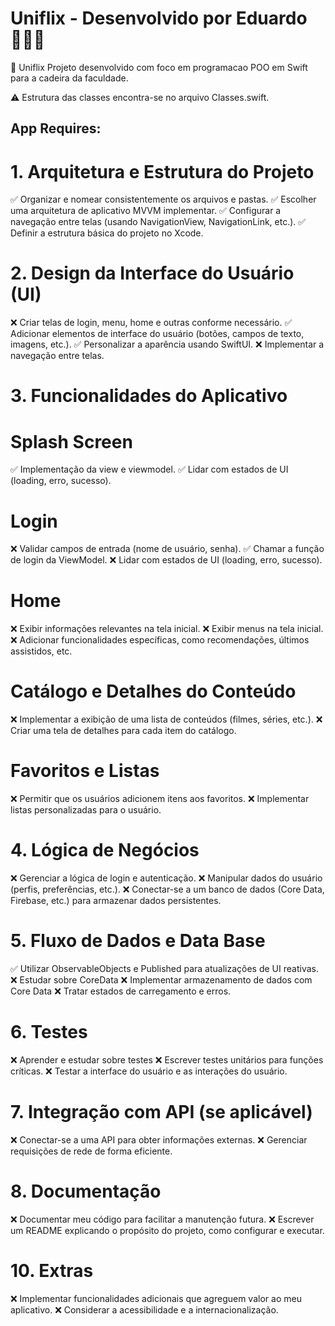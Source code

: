 # Uniflix - Desenvolvido por Eduardo 🧑🏻‍💻

📲 Uniflix  Projeto desenvolvido com foco em programacao POO em Swift para a cadeira da faculdade. 

⚠️ Estrutura das classes encontra-se no arquivo Classes.swift. 

## App Requires:

# 1. Arquitetura e Estrutura do Projeto
✅ Organizar e nomear consistentemente os arquivos e pastas.
✅ Escolher uma arquitetura de aplicativo MVVM implementar.
✅ Configurar a navegação entre telas (usando NavigationView, NavigationLink, etc.).
✅ Definir a estrutura básica do projeto no Xcode.

# 2. Design da Interface do Usuário (UI)
❌ Criar telas de login, menu, home e outras conforme necessário.
✅ Adicionar elementos de interface do usuário (botões, campos de texto, imagens, etc.).
✅ Personalizar a aparência usando SwiftUI.
❌ Implementar a navegação entre telas.

# 3. Funcionalidades do Aplicativo

# Splash Screen
✅ Implementação da view e viewmodel.
✅ Lidar com estados de UI (loading, erro, sucesso).

# Login
❌ Validar campos de entrada (nome de usuário, senha).
✅ Chamar a função de login da ViewModel.
❌ Lidar com estados de UI (loading, erro, sucesso).

# Home
❌ Exibir informações relevantes na tela inicial.
❌ Exibir menus na tela inicial.
❌ Adicionar funcionalidades específicas, como recomendações, últimos assistidos, etc.

# Catálogo e Detalhes do Conteúdo
❌ Implementar a exibição de uma lista de conteúdos (filmes, séries, etc.).
❌ Criar uma tela de detalhes para cada item do catálogo.

# Favoritos e Listas
❌ Permitir que os usuários adicionem itens aos favoritos.
❌ Implementar listas personalizadas para o usuário.

# 4. Lógica de Negócios
❌ Gerenciar a lógica de login e autenticação.
❌ Manipular dados do usuário (perfis, preferências, etc.).
❌ Conectar-se a um banco de dados (Core Data, Firebase, etc.) para armazenar dados persistentes.

# 5. Fluxo de Dados e Data Base
✅ Utilizar ObservableObjects e Published para atualizações de UI reativas.
❌ Estudar sobre CoreData
❌ Implementar armazenamento de dados com Core Data
❌ Tratar estados de carregamento e erros.

# 6. Testes
❌ Aprender e estudar sobre testes
❌ Escrever testes unitários para funções críticas.
❌ Testar a interface do usuário e as interações do usuário.

# 7. Integração com API (se aplicável)
❌ Conectar-se a uma API para obter informações externas.
❌ Gerenciar requisições de rede de forma eficiente.

# 8. Documentação
❌ Documentar meu código para facilitar a manutenção futura.
❌ Escrever um README explicando o propósito do projeto, como configurar e executar.

# 10. Extras
❌ Implementar funcionalidades adicionais que agreguem valor ao meu aplicativo.
❌ Considerar a acessibilidade e a internacionalização.